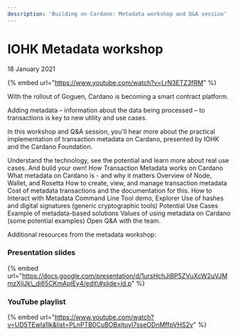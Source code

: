 ```yaml
---
description: 'Building on Cardano: Metadata workshop and Q&A session'
---
```


# IOHK Metadata workshop

18 January 2021

{% embed url="https://www.youtube.com/watch?v=LrN3ETZ3fRM" %}

With the rollout of Goguen, Cardano is becoming a smart contract platform. 

Adding metadata – information about the data being processed – to transactions is key to new utility and use cases.

 In this workshop and Q&A session, you'll hear more about the practical implementation of transaction metadata on Cardano, presented by IOHK and the Cardano Foundation. 

Understand the technology, see the potential and learn more about real use cases. And build your own! How Transaction Metadata works on Cardano What metadata on Cardano is - and why it matters Overview of Node, Wallet, and Rosetta How to create, view, and manage transaction metadata Cost of metadata transactions and the documentation for this. How to Interact with Metadata Command Line Tool demo, Explorer Use of hashes and digital signatures \(generic cryptographic tools\) Potential Use Cases Example of metadata-based solutions Values of using metadata on Cardano \(some potential examples\) Open Q&A with the team.

Additional resources from the metadata workshop: 

### Presentation slides <a id="presentation-slides"></a>

{% embed url="https://docs.google.com/presentation/d/1ursHchJiBP5ZVuXcW2uVJMmzXjlJk\_di65CKmAplEy4/edit\#slide=id.p" %}

### YouTube playlist

{% embed url="https://www.youtube.com/watch?v=UD5TEwla1lk&list=PLnPTB0CuBOBxjtuyI7sseODnMffpVHS2v" %}



